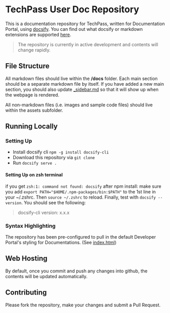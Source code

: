 # TechPass User Doc Repository
This is a documentation repository for TechPass, written for Documentation Portal, using [docsify](https://docsify.js.org/#/). You can find out what docsify or markdown extensions are supported [here](https://stg.docs.developer.gov.sg/docs/public/238425294/doc-portal-publisher-guide/#/).

> The repository is currently in active development and  contents will change rapidly.

## File Structure
All markdown files should live within the **/docs** folder. Each main section should be a separate markdown file by itself. If you have added a new main section, you should also update [_sidebar.md](docs/_sidebar.md) so that it will show up when the webpage is rendered.

All non-markdown files (i.e. images and sample code files) should live within the assets subfolder.

## Running Locally
### Setting Up
- Install docsify cli `npm -g install docsify-cli`
- Download this repository via `git clone`
- Run `docsify serve .`

#### Setting Up on zsh terminal
if you get `zsh:1: command not found: docsify` after npm install:
make sure you add `export PATH="$HOME/.npm-packages/bin:$PATH"` to the 1st line in your ~/.zshrc.
Then `source ~/.zshrc` to reload. Finally, test with `docsify --version`. You should see the following:
> docsify-cli version:
x.x.x


### Syntax Highlighting
The repository has been pre-configured to pull in the default Developer Portal's styling for Documentations. (See [index.html](./index.html))

## Web Hosting
By default, once you commit and push any changes into github, the contents will be updated automatically. 

## Contributing
Please fork the repository, make your changes and submit a Pull Request.
